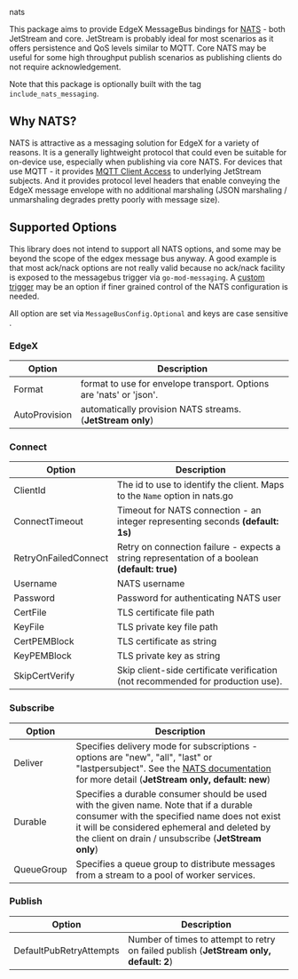 nats

This package aims to provide EdgeX MessageBus bindings for [NATS](https://nats.io/) - both JetStream and core. JetStream
is probably ideal for most scenarios as it offers persistence and QoS levels similar to MQTT. Core NATS may be useful
for some high throughput publish scenarios as publishing clients do not require acknowledgement.

Note that this package is optionally built with the tag `include_nats_messaging`.

## Why NATS?

NATS is attractive as a messaging solution for EdgeX for a variety of reasons.  It is a generally lightweight protocol that could even be suitable for on-device use, especially when publishing via core NATS.  For devices that use MQTT - it provides [MQTT Client Access](https://docs.nats.io/running-a-nats-service/configuration/mqtt) to underlying JetStream subjects.  And it provides protocol level headers that enable conveying the EdgeX message envelope with no additional marshaling (JSON marshaling / unmarshaling degrades pretty poorly with message size).
## Supported Options

This library does not intend to support all NATS options, and some may be beyond the scope of the edgex message bus
anyway. A good example is that most ack/nack options are not really valid because no ack/nack facility is exposed to the
messagebus trigger via `go-mod-messaging`.  A [custom trigger](https://docs.edgexfoundry.org/2.0/microservices/application/Triggers/#custom-triggers) may be an
option if finer grained control of the NATS configuration is needed.

All option are set via `MessageBusConfig.Optional` and keys are case sensitive .

### EdgeX
| Option        | Description                                                          |
|---------------|----------------------------------------------------------------------|
| Format        | format to use for envelope transport.  Options are 'nats' or 'json'. |
| AutoProvision | automatically provision NATS streams. (**JetStream only**)           |

### Connect

| Option               | Description                                                                                    |
|----------------------|------------------------------------------------------------------------------------------------|
| ClientId             | The id to use to identify the client.  Maps to the `Name` option in nats.go                    |
| ConnectTimeout       | Timeout for NATS connection - an integer representing seconds **(default: 1s)**                |
| RetryOnFailedConnect | Retry on connection failure - expects a string representation of a boolean **(default: true)** |
| Username             | NATS username                                                                                  |
| Password             | Password for authenticating NATS user                                                          |
| CertFile             | TLS certificate file path                                                                      | 
| KeyFile              | TLS private key file path                                                                      | 
| CertPEMBlock         | TLS certificate as string                                                                      | 
| KeyPEMBlock          | TLS private key as string                                                                      | 
| SkipCertVerify       | Skip client-side certificate verification (not recommended for production use).                |


### Subscribe
| Option     | Description                                                                                                                                                                                                                                                                       |
|------------|-----------------------------------------------------------------------------------------------------------------------------------------------------------------------------------------------------------------------------------------------------------------------------------|
| Deliver    | Specifies delivery mode for subscriptions - options are "new", "all", "last" or "lastpersubject".  See the [NATS documentation](https://docs.nats.io/nats-concepts/jetstream/consumers#deliverpolicy-optstartseq-optstarttime) for more detail (**JetStream only, default: new**) |
| Durable    | Specifies a durable consumer should be used with the given name.  Note that if a durable consumer with the specified name does not exist it will be considered ephemeral and deleted by the client on drain / unsubscribe (**JetStream only**)                                    |
| QueueGroup | Specifies a queue group to distribute messages from a stream to a pool of worker services.                                                                                                                                                                                        |

### Publish
| Option                  | Description                                                                            |
|-------------------------|----------------------------------------------------------------------------------------|
| DefaultPubRetryAttempts | Number of times to attempt to retry on failed publish (**JetStream only, default: 2**) |

